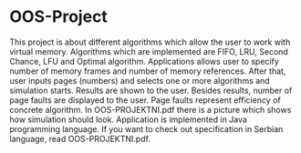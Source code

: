 # OOS-Project

This project is about different algorithms which allow the user to work with virtual memory. Algorithms which are implemented are FIFO, LRU, Second Chance, LFU and Optimal algorithm.
Applications allows user to specify number of memory frames and number of memory references.  After that, user inputs pages (numbers) and selects one or more algorithms and simulation starts. Results are shown to the user. Besides results, number of page faults are displayed to the user. Page faults represent efficiency of concrete algorithm. In OOS-PROJEKTNI.pdf there is a picture which shows how simulation should look.
Application is implemented in Java programming language.
If you want to check out specification in Serbian language, read OOS-PROJEKTNI.pdf.
